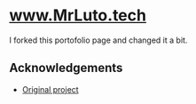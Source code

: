 
# www.MrLuto.tech

I forked this portofolio page and changed it a bit.


## Acknowledgements

 - [Original project](https://github.com/codewithsadee/vcard-personal-portfolio)


